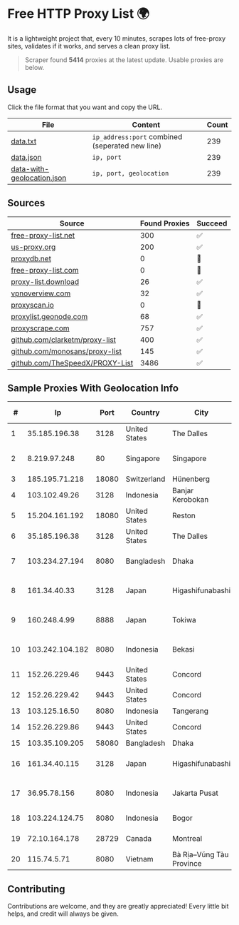 
# Free HTTP Proxy List 🌍

It is a lightweight project that, every 10 minutes, scrapes lots of free-proxy sites, validates if it works, and serves a clean proxy list.


> Scraper found **5414** proxies at the latest update. Usable proxies are below.

## Usage

Click the file format that you want and copy the URL.


|File|Content|Count|
|----|-------|-----|
|[data.txt](https://raw.githubusercontent.com/themiralay/Proxy-List-World/master/data.txt)|`ip_address:port` combined (seperated new line)|239|
|[data.json](https://raw.githubusercontent.com/themiralay/Proxy-List-World/master/data.json)|`ip, port`|239|
|[data-with-geolocation.json](https://raw.githubusercontent.com/themiralay/Proxy-List-World/master/data-with-geolocation.json)|`ip, port, geolocation`|239|

## Sources

|Source|Found Proxies|Succeed|
|------|-------------|-------|
|[free-proxy-list.net](https://free-proxy-list.net)|300|✅|
|[us-proxy.org](https://www.us-proxy.org)|200|✅|
|[proxydb.net](http://proxydb.net)|0|🚫|
|[free-proxy-list.com](https://free-proxy-list.com/?page=&port=&type%5B%5D=http&type%5B%5D=https&up_time=0&search=Search)|0|🚫|
|[proxy-list.download](https://www.proxy-list.download/HTTP)|26|✅|
|[vpnoverview.com](https://vpnoverview.com/privacy/anonymous-browsing/free-proxy-servers)|32|✅|
|[proxyscan.io](https://www.proxyscan.io)|0|🚫|
|[proxylist.geonode.com](https://proxylist.geonode.com/api/proxy-list?limit=300&page=1&sort_by=lastChecked&sort_type=desc&protocols=http,https)|68|✅|
|[proxyscrape.com](https://api.proxyscrape.com/v2/?request=displayproxies&protocol=http&timeout=10000&country=all&ssl=all&anonymity=all)|757|✅|
|[github.com/clarketm/proxy-list](https://raw.githubusercontent.com/clarketm/proxy-list/master/proxy-list-raw.txt)|400|✅|
|[github.com/monosans/proxy-list](https://raw.githubusercontent.com/monosans/proxy-list/main/proxies/http.txt)|145|✅|
|[github.com/TheSpeedX/PROXY-List](https://raw.githubusercontent.com/TheSpeedX/PROXY-List/master/http.txt)|3486|✅|


## Sample Proxies With Geolocation Info

|#|Ip|Port|Country|City|Internet Service Provider|
|-|--|----|-------|----|-------------------------|
|1|35.185.196.38|3128|United States|The Dalles|Google LLC|
|2|8.219.97.248|80|Singapore|Singapore|Alibaba (US) Technology Co., Ltd.|
|3|185.195.71.218|18080|Switzerland|Hünenberg|Datasource AG|
|4|103.102.49.26|3128|Indonesia|Banjar Kerobokan|PT Aplikanusa Lintasarta|
|5|15.204.161.192|18080|United States|Reston|OVH SAS|
|6|35.185.196.38|3128|United States|The Dalles|Google LLC|
|7|103.234.27.194|8080|Bangladesh|Dhaka|BTS Communications (BD) Ltd|
|8|161.34.40.33|3128|Japan|Higashifunabashi|NTT PC Communications, Inc.|
|9|160.248.4.99|8888|Japan|Tokiwa|NTT PC Communications, Inc.|
|10|103.242.104.182|8080|Indonesia|Bekasi|PT Lintas Jaringan Nusantara|
|11|152.26.229.46|9443|United States|Concord|MCNC|
|12|152.26.229.42|9443|United States|Concord|MCNC|
|13|103.125.16.50|8080|Indonesia|Tangerang|JAVAMEDIA|
|14|152.26.229.86|9443|United States|Concord|MCNC|
|15|103.35.109.205|58080|Bangladesh|Dhaka|Ranks ITT|
|16|161.34.40.115|3128|Japan|Higashifunabashi|NTT PC Communications, Inc.|
|17|36.95.78.156|8080|Indonesia|Jakarta Pusat|PT. Telekomunikasi Indonesia|
|18|103.224.124.75|8080|Indonesia|Bogor|PT Curug Lintas Indonesia|
|19|72.10.164.178|28729|Canada|Montreal|GloboTech Communications|
|20|115.74.5.71|8080|Vietnam|Bà Rịa–Vũng Tàu Province|VIETELxdsl|



## Contributing

Contributions are welcome, and they are greatly appreciated! Every
little bit helps, and credit will always be given.


